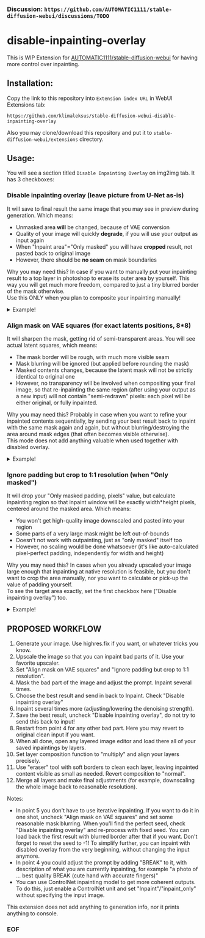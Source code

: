 ### Discussion: `https://github.com/AUTOMATIC1111/stable-diffusion-webui/discussions/TODO`

# disable-inpainting-overlay

This is WIP Extension for [AUTOMATIC1111/stable-diffusion-webui](https://github.com/AUTOMATIC1111/stable-diffusion-webui) for having more control over inpainting.

## Installation:
Copy the link to this repository into `Extension index URL` in WebUI Extensions tab:
```
https://github.com/klimaleksus/stable-diffusion-webui-disable-inpainting-overlay
```
Also you may clone/download this repository and put it to `stable-diffusion-webui/extensions` directory.

## Usage:
You will see a section titled `Disable Inpainting Overlay` on img2img tab. It has 3 checkboxes:

### Disable inpainting overlay (leave picture from U-Net as-is)
It will save to final result the same image that you may see in preview during generation. Which means:
- Unmasked area **will** be changed, because of VAE conversion
- Quality of your image will quickly **degrade**, if you will use your output as input again
- When "Inpaint area"="Only masked" you will have **cropped** result, not pasted back to original image
- However, there should be **no seam** on mask boundaries

Why you may need this? In case if you want to manually put your inpainting result to a top layer in photoshop to erase its outer area by yourself. This way you will get much more freedom, compared to just a tiny blurred border of the mask otherwise.  
Use this ONLY when you plan to composite your inpainting manually!

<details><summary>Example!</summary>
 
Source picture: (zero mask blurring)  
<img src="https://klimaleksus2.ucoz.ru/sd/disable-inp-overlay/disable-inpainting-overlay_1-1.png" width="512">

Normal inpaint:  
<img src="https://klimaleksus2.ucoz.ru/sd/disable-inp-overlay/disable-inpainting-overlay_1-2.png" width="512">

Disable inpainting overlay:  
<img src="https://klimaleksus2.ucoz.ru/sd/disable-inp-overlay/disable-inpainting-overlay_1-3.png" width="512">

Notice that:
- Everything inside the masked area stays exactly the same (in this case except for the animal leg shading, but it looks like fp16 rounding issue).
- Everything outside the masked area subtly changes (especially general contrast of the color for some reason).
- The seam around the mask is invisible (okay, you can see that on some contrast regions the model failed to align the content, but look at the grass!)

</details>

### Align mask on VAE squares (for exact latents positions, 8*8)
It will sharpen the mask, getting rid of semi-transparent areas. You will see actual latent squares, which means:
- The mask border will be rough, with much more visible seam
- Mask blurring will be ignored (but applied before rounding the mask)
- Masked contents changes, because the latent mask will not be strictly identical to original one
- However, no transparency will be involved when compositing your final image, so that re-inpainting the same region (after using your output as a new input) will not contain "semi-redrawn" pixels: each pixel will be either original, or fully inpainted.

Why you may need this? Probably in case when you want to refine your inpainted contents sequentially, by sending your best result back to inpaint with the same mask again and again, but without blurring/destroying the area around mask edges (that often becomes visible otherwise).  
This mode does not add anything valuable when used together with disabled overlay.

<details><summary>Example!</summary>
  
Source picture: (mask blur will be 32)  
<img src="https://klimaleksus2.ucoz.ru/sd/disable-inp-overlay/disable-inpainting-overlay_2-1.png" width="512">

Normal inpaint:  
<img src="https://klimaleksus2.ucoz.ru/sd/disable-inp-overlay/disable-inpainting-overlay_2-2.png" width="512">

Align mask on VAE squares:  
<img src="https://klimaleksus2.ucoz.ru/sd/disable-inp-overlay/disable-inpainting-overlay_2-3.png" width="512">

Notice that:
- Masked contents changes severely. (It is impossible to prepare a binarized and aligned mask that will fit exactly the same squares when WebUI downscales it back again, because antialiasing it used during downsampling masks to latent size)
- The seam is clearly visible, with rough edges. (Don't worry, you may reuse the output as input again, and at reasonable denoising strength that edge won't get worse)
- The area just around the border is not blurry anymore. Really! Look at the fur after normal inpainting – it is too much blurred, and you couldn't get rid of that later anymore.

</details>

### Ignore padding but crop to 1:1 resolution (when "Only masked")
It will drop your "Only masked padding, pixels" value, but calculate inpainting region so that inpaint window will be exactly width\*height pixels, centered around the masked area. Which means:
- You won't get high-quality image downscaled and pasted into your region
- Some parts of a very large mask might be left out-of-bounds
- Doesn't not work with outpainting, just as "only masked" itself too
- However, no scaling would be done whatsoever (it's like auto-calculated pixel-perfect padding, independently for width and height)

Why you may need this? In cases when you already upscaled your image large enough that inpainting at native resolution is feasible, but you don't want to crop the area manually, nor you want to calculate or pick-up the value of padding yourself.  
To see the target area exactly, set the first checkbox here ("Disable inpainting overlay") too.

<details><summary>Example!</summary>
  
Source picture: (window = 512\*640 – half of image resolution; padding will be 8)  
<img src="https://klimaleksus2.ucoz.ru/sd/disable-inp-overlay/disable-inpainting-overlay_3-1.png" width="512">

Normal inpaint, only masked:  
<img src="https://klimaleksus2.ucoz.ru/sd/disable-inp-overlay/disable-inpainting-overlay_3-2.png" width="512">

Ignore padding but crop to 1:1 resolution:  
<img src="https://klimaleksus2.ucoz.ru/sd/disable-inp-overlay/disable-inpainting-overlay_3-3.png" width="512">

If also enabling "Disable inpainting overlay" checkbox, we'll see:  
<img src="https://klimaleksus2.ucoz.ru/sd/disable-inp-overlay/disable-inpainting-overlay_3-4.png" width="512">  
<img src="https://klimaleksus2.ucoz.ru/sd/disable-inp-overlay/disable-inpainting-overlay_3-5.png" width="512">

Notice that:
- Original padding was way too low, so the picture got cropped too much. But how would you estimate its value otherwise?
- Normal only-masked inpainting upscaled the image and then downscaled the result.
- Ignored padding made it not only render properly (the window size was big enough to fit the content), but also made the result with disabled overlay easy to composite manually (because it's saved at original scale).

</details>

## PROPOSED WORKFLOW

1. Generate your image. Use highres.fix if you want, or whatever tricks you know.
2. Upscale the image so that you can inpaint bad parts of it. Use your favorite upscaler.
3. Set "Align mask on VAE squares" and "Ignore padding but crop to 1:1 resolution".
4. Mask the bad part of the image and adjust the prompt. Inpaint several times.
5. Choose the best result and send in back to Inpaint. Check "Disable inpainting overlay"
6. Inpaint several times more (adjusting/lowering the denoising strength).
7. Save the best result, uncheck "Disable inpainting overlay", do not try to send this back to input!
8. Restart from point 4 for any other bad part. Here you may revert to original clean input if you want.
9. When all done, open any layered image editor and load there all of your saved inpaintings by layers.
10. Set layer composition function to "multiply" and align your layers precisely.
11. Use "eraser" tool with soft borders to clean each layer, leaving inpainted content visible as small as needed. Revert composition to "normal".
12. Merge all layers and make final adjustments (for example, downscaling the whole image back to reasonable resolution).

Notes:
- In point 5 you don't have to use iterative inpainting. If you want to do it in one shot, uncheck "Align mask on VAE squares" and set some reasonable mask blurring. When you'll find the perfect seed, check "Disable inpainting overlay" and re-process with fixed seed. You can load back the first result with blurred border after that if you want. Don't forget to reset the seed to -1! To simplify further, you can inpaint with disabled overlay from the very beginning, without changing the input anymore.
- In point 4 you could adjust the prompt by adding "BREAK" to it, with description of what you are currently inpainting, for example "a photo of … best quality BREAK (cute hand with accurate fingers)"
- You can use ControlNet inpainting model to get more coherent outputs. To do this, just enable a ControlNet unit and set "Inpaint"/"inpaint_only" without specifying the input image.

This extension does not add anything to generation info, nor it prints anything to console.
### EOF
